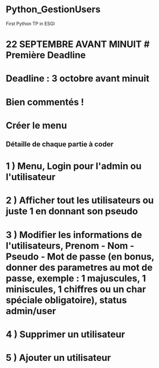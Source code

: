 # Python_GestionUsers
First Python TP in ESGI
# 22 SEPTEMBRE  AVANT MINUIT # Première Deadline
# Deadline : 3 octobre avant minuit 
# Bien commentés !
# Créer le menu 

## Détaille de chaque partie à coder 

# 1 ) Menu, Login pour l'admin ou l'utilisateur

# 2 ) Afficher tout les utilisateurs ou juste 1 en donnant son pseudo 

# 3 ) Modifier les informations de l'utilisateurs, Prenom - Nom - Pseudo - Mot de passe (en bonus, donner des parametres au mot de passe, exemple : 1 majuscules, 1 miniscules, 1 chiffres ou un char spéciale obligatoire), status admin/user 

# 4 ) Supprimer un utilisateur

# 5 ) Ajouter un utilisateur 
